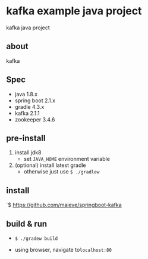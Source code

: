 # kafka example java project

kafka java project

## about
kafka

## Spec

- java 1.8.x
- spring boot 2.1.x
- gradle 4.3.x
- kafka 2.1.1
- zookeeper 3.4.6

## pre-install

1. install jdk8
    - set `JAVA_HOME` environment variable
1. (optional) install latest gradle
    - otherwise just use `$ ./gradlew`
       
## install

`$ https://github.com/maieve/springboot-kafka

## build & run

* `$ ./gradew build`

* using browser, navigate to`localhost:80`
